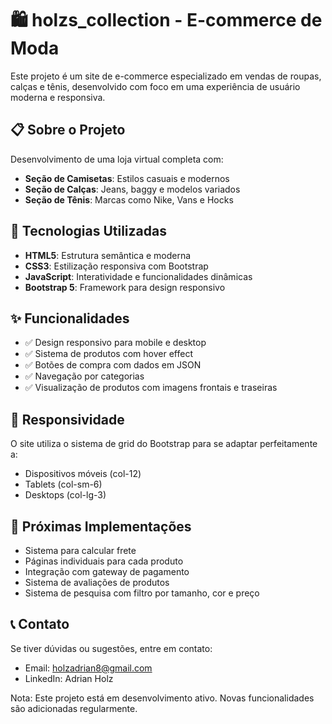 # 🛍️ holzs_collection - E-commerce de Moda

Este projeto é um site de e-commerce especializado em vendas de roupas, calças e tênis, desenvolvido com foco em uma experiência de usuário moderna e responsiva.

## 📋 Sobre o Projeto

Desenvolvimento de uma loja virtual completa com:
- **Seção de Camisetas**: Estilos casuais e modernos
- **Seção de Calças**: Jeans, baggy e modelos variados
- **Seção de Tênis**: Marcas como Nike, Vans e Hocks

## 🚀 Tecnologias Utilizadas

- **HTML5**: Estrutura semântica e moderna
- **CSS3**: Estilização responsiva com Bootstrap
- **JavaScript**: Interatividade e funcionalidades dinâmicas
- **Bootstrap 5**: Framework para design responsivo

## ✨ Funcionalidades

- ✅ Design responsivo para mobile e desktop
- ✅ Sistema de produtos com hover effect
- ✅ Botões de compra com dados em JSON
- ✅ Navegação por categorias
- ✅ Visualização de produtos com imagens frontais e traseiras

## 📱 Responsividade

O site utiliza o sistema de grid do Bootstrap para se adaptar perfeitamente a:
- Dispositivos móveis (col-12)
- Tablets (col-sm-6)
- Desktops (col-lg-3)

## 🔮 Próximas Implementações

- Sistema para calcular frete
- Páginas individuais para cada produto
- Integração com gateway de pagamento
- Sistema de avaliações de produtos
- Sistema de pesquisa com filtro por tamanho, cor e preço

## 📞 Contato

Se tiver dúvidas ou sugestões, entre em contato:
- Email: holzadrian8@gmail.com
- LinkedIn: Adrian Holz

Nota: Este projeto está em desenvolvimento ativo. Novas funcionalidades são adicionadas regularmente.
